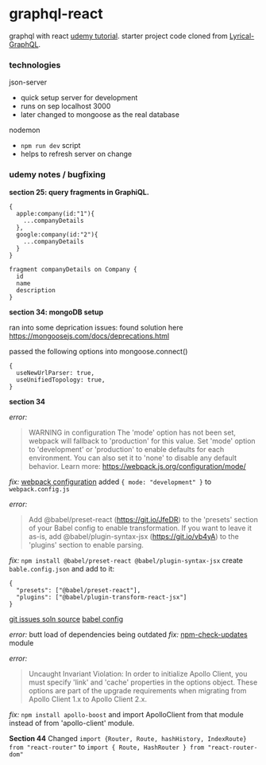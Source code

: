 # graphql-react

graphql with react [udemy tutorial](https://www.udemy.com/course/graphql-with-react-course/).
starter project code cloned from [Lyrical-GraphQL](https://github.com/stephengrider/lyrical-graphql).

### technologies

json-server

- quick setup server for development
- runs on sep localhost 3000
- later changed to mongoose as the real database

nodemon

- `npm run dev` script
- helps to refresh server on change

### udemy notes / bugfixing

**section 25: query fragments in GraphiQL.**

```
{
  apple:company(id:"1"){
    ...companyDetails
  },
  google:company(id:"2"){
    ...companyDetails
  }
}

fragment companyDetails on Company {
  id
  name
  description
}
```

**section 34: mongoDB setup**

ran into some deprication issues:
found solution here https://mongoosejs.com/docs/deprecations.html

passed the following options into mongoose.connect()

```
{
  useNewUrlParser: true,
  useUnifiedTopology: true,
}
```

**section 34**

_error:_

> WARNING in configuration
> The 'mode' option has not been set, webpack will fallback to 'production' for this value.
> Set 'mode' option to 'development' or 'production' to enable defaults for each environment.
> You can also set it to 'none' to disable any default behavior. Learn more: https://webpack.js.org/configuration/mode/

_fix:_
[webpack configuration](https://webpack.js.org/configuration/mode/)
added `{ mode: "development" }` to `webpack.config.js`

_error:_

> Add @babel/preset-react (https://git.io/JfeDR) to the 'presets' section of your Babel config to enable transformation.
> If you want to leave it as-is, add @babel/plugin-syntax-jsx (https://git.io/vb4yA) to the 'plugins' section to enable parsing.

_fix:_
`npm install @babel/preset-react @babel/plugin-syntax-jsx`
create `bable.config.json` and add to it:

```
{
  "presets": ["@babel/preset-react"],
  "plugins": ["@babel/plugin-transform-react-jsx"]
}
```

[git issues soln source](https://github.com/babel/babel/issues/12018#issuecomment-683260049)
[babel config](https://babeljs.io/docs/en/configuration)

_error:_
butt load of dependencies being outdated
_fix:_
[npm-check-updates](https://flaviocopes.com/update-npm-dependencies/) module

_error:_

> Uncaught Invariant Violation: In order to initialize Apollo Client, you must specify 'link' and 'cache' properties in the options object.
> These options are part of the upgrade requirements when migrating from Apollo Client 1.x to Apollo Client 2.x.

_fix:_
`npm install apollo-boost` and import ApolloClient from that module instead of from 'apollo-client' module.

**Section 44**
Changed `import {Router, Route, hashHistory, IndexRoute} from "react-router"`
to `import { Route, HashRouter } from "react-router-dom"`
